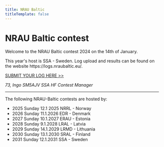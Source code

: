 ```yaml
---
title: NRAU Baltic
titleTemplate: false
---
```


# NRAU Baltic contest

Welcome to the NRAU Baltic contest 2024 on the 14th of January.

This year's host is SSA - Sweden. Log upload and results can be found on the website https://<span>logs.nraubaltic.eu/</span>.

<a class="text-4xl font-bold" href="https://logs.nraubaltic.eu/submit/65947b7f2f903b1b56c43a15">SUBMIT YOUR LOG HERE >></a>

_73, Ingo SM5AJV SSA HF Contest Manager_

---

The following NRAU-Baltic contests are hosted by:

- 2025 Sunday 12.1 2025 NRRL - Norway
- 2026 Sunday 11.1.2026 EDR - Denmark
- 2027 Sunday 10.1.2027 ERAU - Estonia
- 2028 Sunday 9.1.2028 LRAL - Latvia
- 2029 Sunday 14.1.2029 LRMD - Lithuania
- 2030 Sunday 13.1.2030 SRAL - Finland
- 2031 Sunday 12.1.2031 SSA - Sweden
